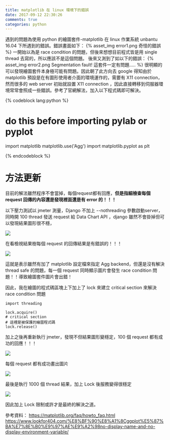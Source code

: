 ```yaml
---
title: matplotlib 在 linux 環境下的錯誤
date: 2017-09-12 22:30:26
comments: true
categories: python
---
```

遇到的問題為使用 python 的繪圖套件-matplotlib 在 linux 作業系統 unbantu 16.04 下所遇到的錯誤。錯誤畫面如下：
{% asset_img error1.png 奇怪的錯誤 %}
一開始以為是 race condition 的問題，但後來想想目前程式皆是用 single thread 去寫的，所以應該不是這個問題。
後來又測到了如以下的錯誤：
{% asset_img error2.png Segmentation fault! 這套件一定有問題..... %}
很明顯的可以發現繪圖套件本身極可能有問題。因此朝了此方向去 google 得知由於 matplotlib 預設是在有圖形使用者介面的環境運作的，需要有 X11 connection，然而很多的 web server 初始就設置 X11 connection ，因此直接轉移到伺服器環境常常會照成一些錯誤。參考了官網解法，加入以下程式碼即可解決。

{% codeblock lang:python %}
# do this before importing pylab or pyplot
import matplotlib
matplotlib.use('Agg')
import matplotlib.pyplot as plt

{% endcodeblock %}

# 方法更新
目前的解法雖然程序不會當掉，每個request都有回應，**但是指細檢查每個 request 回傳的內容還是發現裡面還是有 error 的！！！**

以下壓力測試以 jmeter 測量，Django 不加上 --nothreading 參數啟動server，同時開 100 thread 發送 request 給 Data Chart API ，django 雖然不會掛掉但可以發現結果圖形很不穩，

![](https://i.imgur.com/8uZ5U4T.png)

在看檢視結果樹每個 request 的回傳結果是有錯誤的！！！

![](https://i.imgur.com/Liki7cx.png)

這就是表示雖然有加了 matplotlib 設定檔來指定 Agg backend，但還是沒有解決 thread safe 的問題，每一個 request 同時顯示圖片會發生 race condition 問題！！導致繪圖套件圖片會出錯！

因此，我在繪圖的程式碼區塊上下加上了 lock 來建立 critical section 來解決 race condition 問題

```python=
import threading

lock.acquire()
# critical section
# 這裡是被保護的繪圖程式碼
lock.release()
```

加上之後再重新執行 jmeter，發現不但結果圖形變穩定，100 個 request 都有成功的回應！！！

![](https://i.imgur.com/nG3M6oR.png)

每個 request 都有成功畫出圖片

![](https://i.imgur.com/vIsBi24.png)

最後是執行 1000 個 thread 結果，加上 Lock 後服務變得很穩定

![](https://i.imgur.com/08Ec68i.png)


因此加上 Lock 限制或許才是最終的解決之道。

參考資料：
https://matplotlib.org/faq/howto_faq.html
https://www.lookfor404.com/%E8%BF%90%E8%A1%8Cggplot%E5%87%BA%E7%8E%B0%E9%97%AE%E9%A2%98no-display-name-and-no-display-environment-variable/